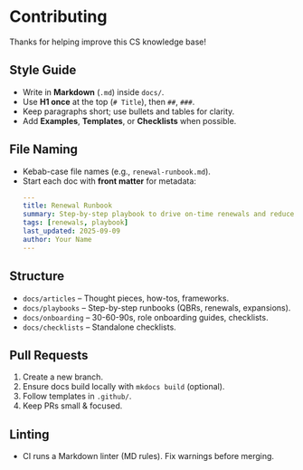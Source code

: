 # Contributing

Thanks for helping improve this CS knowledge base!

## Style Guide
- Write in **Markdown** (`.md`) inside `docs/`.
- Use **H1 once** at the top (`# Title`), then `##`, `###`.
- Keep paragraphs short; use bullets and tables for clarity.
- Add **Examples**, **Templates**, or **Checklists** when possible.

## File Naming
- Kebab-case file names (e.g., `renewal-runbook.md`).
- Start each doc with **front matter** for metadata:
  ```yaml
  ---
  title: Renewal Runbook
  summary: Step-by-step playbook to drive on-time renewals and reduce churn risk.
  tags: [renewals, playbook]
  last_updated: 2025-09-09
  author: Your Name
  ---
  ```

## Structure
- `docs/articles` – Thought pieces, how-tos, frameworks.
- `docs/playbooks` – Step-by-step runbooks (QBRs, renewals, expansions).
- `docs/onboarding` – 30-60-90s, role onboarding guides, checklists.
- `docs/checklists` – Standalone checklists.

## Pull Requests
1. Create a new branch.
2. Ensure docs build locally with `mkdocs build` (optional).
3. Follow templates in `.github/`.
4. Keep PRs small & focused.

## Linting
- CI runs a Markdown linter (MD rules). Fix warnings before merging.
